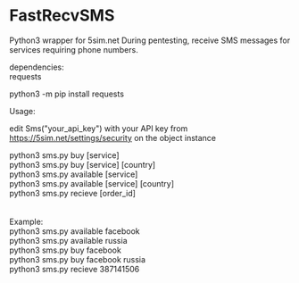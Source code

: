 # FastRecvSMS
Python3 wrapper for 5sim.net
During pentesting, receive SMS messages for services requiring phone numbers. 

dependencies:
  <br />requests
  
 python3 -m pip install requests
 
 
 
 Usage:
 
  edit Sms("your_api_key") with your API key from https://5sim.net/settings/security on the object instance
  
  python3 sms.py buy [service]
  <br />
  python3 sms.py buy [service] [country]
  <br />
  python3 sms.py available [service]
  <br />
  python3 sms.py available [service] [country]
  <br />
  python3 sms.py recieve [order_id]
  <br /><br /><br />
  Example:<br />
   python3 sms.py available facebook
   <br />
   python3 sms.py available russia
   <br />
   python3 sms.py buy facebook
   <br />
   python3 sms.py buy facebook russia
   <br />
   python3 sms.py recieve 387141506
   
  

